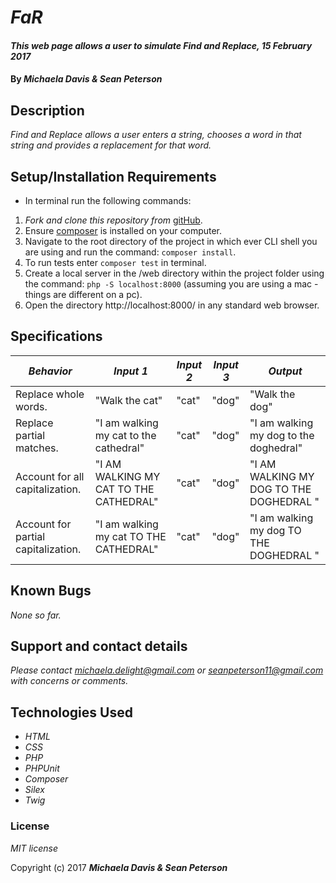 # _FaR_

#### _This web page allows a user to simulate Find and Replace, 15 February 2017_

#### By _**Michaela Davis & Sean Peterson**_


## Description

_Find and Replace allows a user enters a string, chooses a word in that string and provides a replacement for that word._

## Setup/Installation Requirements

* In terminal run the following commands:

1. _Fork and clone this repository from_ [gitHub](https://github.com/michaela-davis/php_find-and-replace.git).
2. Ensure [composer](https://getcomposer.org/) is installed on your computer.
3. Navigate to the root directory of the project in which ever CLI shell you are using and run the command: `composer install`.
4. To run tests enter `composer test` in terminal.
5. Create a local server in the /web directory within the project folder using the command: `php -S localhost:8000` (assuming you are using a mac - things are different on a pc).
6. Open the directory http://localhost:8000/ in any standard web browser.

## Specifications

|    *Behavior*   |    *Input 1*    |    *Input 2*    |    *Input 3*    |     *Output*    |
|-----------------|-----------------|-----------------|-----------------|-----------------|
| Replace whole words.  | "Walk the cat" | "cat" | "dog" | "Walk the dog" |
| Replace partial matches.  | "I am walking my cat to the cathedral" | "cat" | "dog" | "I am walking my dog to the doghedral" |
| Account for all capitalization.  | "I AM WALKING MY CAT TO THE CATHEDRAL" | "cat" | "dog" | "I AM WALKING MY DOG TO THE DOGHEDRAL " |
| Account for partial capitalization.  | "I am walking my cat TO THE CATHEDRAL" | "cat" | "dog" | "I am walking my dog TO THE DOGHEDRAL " |

## Known Bugs

_None so far._

## Support and contact details

_Please contact michaela.delight@gmail.com or seanpeterson11@gmail.com with concerns or comments._

## Technologies Used

* _HTML_
* _CSS_
* _PHP_
* _PHPUnit_
* _Composer_
* _Silex_
* _Twig_

### License

*MIT license*

Copyright (c) 2017 **_Michaela Davis & Sean Peterson_**
